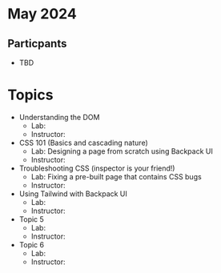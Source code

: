 # May 2024

## Particpants
- TBD
  
# Topics
- Understanding the DOM
  - Lab:
  - Instructor: 
- CSS 101 (Basics and cascading nature)
  - Lab: Designing a page from scratch using Backpack UI
  - Instructor: 
- Troubleshooting CSS (inspector is your friend!)
  - Lab: Fixing a pre-built page that contains CSS bugs
  - Instructor: 
- Using Tailwind with Backpack UI
  - Lab: 
  - Instructor: 
- Topic 5
  - Lab: 
  - Instructor: 
- Topic 6
  - Lab: 
  - Instructor: 
